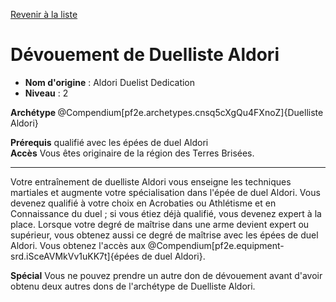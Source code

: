 [Revenir à la liste](..)

# Dévouement de Duelliste Aldori

 * **Nom d'origine** : Aldori Duelist Dedication
 * **Niveau** : 2


<div><strong>Archétype </strong>@Compendium[pf2e.archetypes.cnsq5cXgQu4FXnoZ]{Duelliste Aldori}</div>
<p><span id="ctl00_MainContent_DetailedOutput"><strong>Prérequis</strong> qualifié avec les épées de duel Aldori<br><strong>Accès</strong> Vous êtes originaire de la région des Terres Brisées.<br></span></p>
<hr>
<p>Votre entraînement de duelliste Aldori vous enseigne les techniques martiales et augmente votre spécialisation dans l'épée de duel Aldori. Vous devenez qualifié à votre choix en Acrobaties ou Athlétisme et en Connaissance du duel ; si vous étiez déjà qualifié, vous devenez expert à la place. Lorsque votre degré de maîtrise dans une arme devient expert ou supérieur, vous obtenez aussi ce degré de maîtrise avec les épées de duel Aldori. Vous obtenez l'accès aux @Compendium[pf2e.equipment-srd.iSceAVMkVv1uKK7t]{épées de duel Aldori}.</p>
<p><strong>Spécial</strong> Vous ne pouvez prendre un autre don de dévouement avant d'avoir obtenu deux autres dons de l'archétype de Duelliste Aldori.&nbsp;</p>
